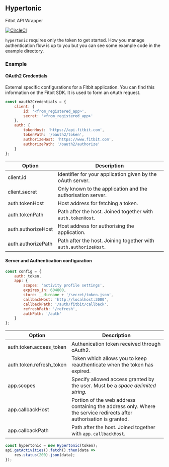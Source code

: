 
## Hypertonic

Fitbit API Wrapper

[![CircleCI](https://circleci.com/gh/jbw/hypertonic/tree/master.svg?style=svg)](https://circleci.com/gh/jbw/hypertonic/tree/master)

`hypertonic` requires only the token to get started. How you manage authentication flow is up to you but you can see some example code in the example directory.

### Example

#### OAuth2 Credentials

External specific configurations for a Fitbit application. You can find this information on the Fitbit SDK. It is used to form an oAuth request.

``` javascript
const oauth2Credentials = {
    client: {
        id: '<from_registered_app>',
        secret: '<from_registered_app>'
    },
    auth: {
        tokenHost: 'https://api.fitbit.com',
        tokenPath: '/oauth2/token',
        authorizeHost: 'https://www.fitbit.com',
        authorizePath: '/oauth2/authorize'
    }
};
```

| Option             | Description                                                      |
| ------------------ | ---------------------------------------------------------------- |
| client.id          | Identifier for your application given by the oAuth server.       |
| client.secret      | Only known to the application and the authorisation server.      |
| auth.tokenHost     | Host address for fetching a token.                               |
| auth.tokenPath     | Path after the host. Joined together with `auth.tokenHost`.      |
| auth.authorizeHost | Host address for authorising the application.                    |
| auth.authorizePath | Path after the host. Joining together with `auth.authorizeHost`. |

#### Server and Authentication configuration

``` javascript
const config = {
    auth: token,
    app: {
        scopes: 'activity profile settings',
        expires_in: 604800,
        store: __dirname + '/secret/token.json',
        callbackHost: 'http://localhost:3000',
        callbackPath: '/auth/fitbit/callback',
        refreshPath: '/refresh',
        authPath: '/auth'
    }
};
```

| Option                   | Description                                                                                                         |
| ------------------------ | ------------------------------------------------------------------------------------------------------------------- |
| auth.token.access_token  | Authenication token received through oAuth2.                                                                        |
| auth.token.refresh_token | Token which allows you to keep reauthenticate when the token has expired.                                           |
| app.scopes               | Specify allowed access granted by the user. Must be a <i>space delimited string</i>.                                |
| app.callbackHost         | Portion of the web address containing the address only. Where the service redirects after authorisation is granted. |
| app.callbackPath         | Path after the host. Joined together with `app.callbackHost`.                                                       |

```javascript
const hypertonic = new Hypertonic(token);
api.getActivities().fetch().then(data =>
    res.status(200).json(data);
});
```
